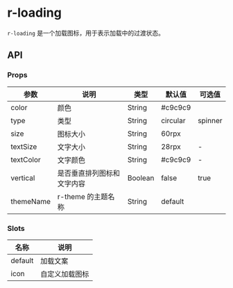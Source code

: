 # r-loading

`r-loading` 是一个加载图标，用于表示加载中的过渡状态。

## API

### Props

| 参数      | 说明                       | 类型    | 默认值   | 可选值  |
| --------- | -------------------------- | ------- | -------- | ------- |
| color     | 颜色                       | String  | \#c9c9c9 |         |
| type      | 类型                       | String  | circular | spinner |
| size      | 图标大小                   | String  | 60rpx    |         |
| textSize  | 文字大小                   | String  | 28rpx    | -       |
| textColor | 文字颜色                   | String  | \#c9c9c9 | -       |
| vertical  | 是否垂直排列图标和文字内容 | Boolean | false    | true    |
| themeName | r-theme 的主题名称         | String  | default  |         |

### Slots

| 名称    | 说明           |
| ------- | -------------- |
| default | 加载文案       |
| icon    | 自定义加载图标 |
